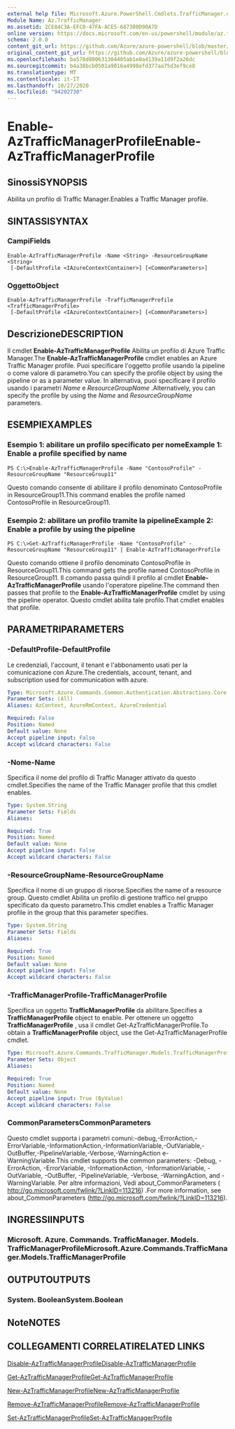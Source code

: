 ```yaml
---
external help file: Microsoft.Azure.PowerShell.Cmdlets.TrafficManager.dll-Help.xml
Module Name: Az.TrafficManager
ms.assetid: 2CE84C3A-EFC0-47FA-ACE5-687380D90A7D
online version: https://docs.microsoft.com/en-us/powershell/module/az.trafficmanager/enable-aztrafficmanagerprofile
schema: 2.0.0
content_git_url: https://github.com/Azure/azure-powershell/blob/master/src/TrafficManager/TrafficManager/help/Enable-AzTrafficManagerProfile.md
original_content_git_url: https://github.com/Azure/azure-powershell/blob/master/src/TrafficManager/TrafficManager/help/Enable-AzTrafficManagerProfile.md
ms.openlocfilehash: ba578d800631304405ab1e0a4139a11d9f2a26dc
ms.sourcegitcommit: b4a38bcb0501a9016a4998efd377aa75d3ef9ce8
ms.translationtype: MT
ms.contentlocale: it-IT
ms.lasthandoff: 10/27/2020
ms.locfileid: "94202730"
---
```

# <span data-ttu-id="59b7e-101">Enable-AzTrafficManagerProfile</span><span class="sxs-lookup"><span data-stu-id="59b7e-101">Enable-AzTrafficManagerProfile</span></span>

## <span data-ttu-id="59b7e-102">Sinossi</span><span class="sxs-lookup"><span data-stu-id="59b7e-102">SYNOPSIS</span></span>
<span data-ttu-id="59b7e-103">Abilita un profilo di Traffic Manager.</span><span class="sxs-lookup"><span data-stu-id="59b7e-103">Enables a Traffic Manager profile.</span></span>

## <span data-ttu-id="59b7e-104">SINTASSI</span><span class="sxs-lookup"><span data-stu-id="59b7e-104">SYNTAX</span></span>

### <span data-ttu-id="59b7e-105">Campi</span><span class="sxs-lookup"><span data-stu-id="59b7e-105">Fields</span></span>
```
Enable-AzTrafficManagerProfile -Name <String> -ResourceGroupName <String>
 [-DefaultProfile <IAzureContextContainer>] [<CommonParameters>]
```

### <span data-ttu-id="59b7e-106">Oggetto</span><span class="sxs-lookup"><span data-stu-id="59b7e-106">Object</span></span>
```
Enable-AzTrafficManagerProfile -TrafficManagerProfile <TrafficManagerProfile>
 [-DefaultProfile <IAzureContextContainer>] [<CommonParameters>]
```

## <span data-ttu-id="59b7e-107">Descrizione</span><span class="sxs-lookup"><span data-stu-id="59b7e-107">DESCRIPTION</span></span>
<span data-ttu-id="59b7e-108">Il cmdlet **Enable-AzTrafficManagerProfile** Abilita un profilo di Azure Traffic Manager.</span><span class="sxs-lookup"><span data-stu-id="59b7e-108">The **Enable-AzTrafficManagerProfile** cmdlet enables an Azure Traffic Manager profile.</span></span>
<span data-ttu-id="59b7e-109">Puoi specificare l'oggetto profile usando la pipeline o come valore di parametro.</span><span class="sxs-lookup"><span data-stu-id="59b7e-109">You can specify the profile object by using the pipeline or as a parameter value.</span></span>
<span data-ttu-id="59b7e-110">In alternativa, puoi specificare il profilo usando i parametri *Name* e *ResourceGroupName* .</span><span class="sxs-lookup"><span data-stu-id="59b7e-110">Alternatively, you can specify the profile by using the *Name* and *ResourceGroupName* parameters.</span></span>

## <span data-ttu-id="59b7e-111">ESEMPI</span><span class="sxs-lookup"><span data-stu-id="59b7e-111">EXAMPLES</span></span>

### <span data-ttu-id="59b7e-112">Esempio 1: abilitare un profilo specificato per nome</span><span class="sxs-lookup"><span data-stu-id="59b7e-112">Example 1: Enable a profile specified by name</span></span>
```
PS C:\>Enable-AzTrafficManagerProfile -Name "ContosoProfile" -ResourceGroupName "ResourceGroup11"
```

<span data-ttu-id="59b7e-113">Questo comando consente di abilitare il profilo denominato ContosoProfile in ResourceGroup11.</span><span class="sxs-lookup"><span data-stu-id="59b7e-113">This command enables the profile named ContosoProfile in ResourceGroup11.</span></span>

### <span data-ttu-id="59b7e-114">Esempio 2: abilitare un profilo tramite la pipeline</span><span class="sxs-lookup"><span data-stu-id="59b7e-114">Example 2: Enable a profile by using the pipeline</span></span>
```
PS C:\>Get-AzTrafficManagerProfile -Name "ContosoProfile" -ResourceGroupName "ResourceGroup11" | Enable-AzTrafficManagerProfile
```

<span data-ttu-id="59b7e-115">Questo comando ottiene il profilo denominato ContosoProfile in ResourceGroup11.</span><span class="sxs-lookup"><span data-stu-id="59b7e-115">This command gets the profile named ContosoProfile in ResourceGroup11.</span></span>
<span data-ttu-id="59b7e-116">Il comando passa quindi il profilo al cmdlet **Enable-AzTrafficManagerProfile** usando l'operatore pipeline.</span><span class="sxs-lookup"><span data-stu-id="59b7e-116">The command then passes that profile to the **Enable-AzTrafficManagerProfile** cmdlet by using the pipeline operator.</span></span>
<span data-ttu-id="59b7e-117">Questo cmdlet abilita tale profilo.</span><span class="sxs-lookup"><span data-stu-id="59b7e-117">That cmdlet enables that profile.</span></span>

## <span data-ttu-id="59b7e-118">PARAMETRI</span><span class="sxs-lookup"><span data-stu-id="59b7e-118">PARAMETERS</span></span>

### <span data-ttu-id="59b7e-119">-DefaultProfile</span><span class="sxs-lookup"><span data-stu-id="59b7e-119">-DefaultProfile</span></span>
<span data-ttu-id="59b7e-120">Le credenziali, l'account, il tenant e l'abbonamento usati per la comunicazione con Azure.</span><span class="sxs-lookup"><span data-stu-id="59b7e-120">The credentials, account, tenant, and subscription used for communication with azure.</span></span>

```yaml
Type: Microsoft.Azure.Commands.Common.Authentication.Abstractions.Core.IAzureContextContainer
Parameter Sets: (All)
Aliases: AzContext, AzureRmContext, AzureCredential

Required: False
Position: Named
Default value: None
Accept pipeline input: False
Accept wildcard characters: False
```

### <span data-ttu-id="59b7e-121">-Nome</span><span class="sxs-lookup"><span data-stu-id="59b7e-121">-Name</span></span>
<span data-ttu-id="59b7e-122">Specifica il nome del profilo di Traffic Manager attivato da questo cmdlet.</span><span class="sxs-lookup"><span data-stu-id="59b7e-122">Specifies the name of the Traffic Manager profile that this cmdlet enables.</span></span>

```yaml
Type: System.String
Parameter Sets: Fields
Aliases:

Required: True
Position: Named
Default value: None
Accept pipeline input: False
Accept wildcard characters: False
```

### <span data-ttu-id="59b7e-123">-ResourceGroupName</span><span class="sxs-lookup"><span data-stu-id="59b7e-123">-ResourceGroupName</span></span>
<span data-ttu-id="59b7e-124">Specifica il nome di un gruppo di risorse.</span><span class="sxs-lookup"><span data-stu-id="59b7e-124">Specifies the name of a resource group.</span></span>
<span data-ttu-id="59b7e-125">Questo cmdlet Abilita un profilo di gestione traffico nel gruppo specificato da questo parametro.</span><span class="sxs-lookup"><span data-stu-id="59b7e-125">This cmdlet enables a Traffic Manager profile in the group that this parameter specifies.</span></span>

```yaml
Type: System.String
Parameter Sets: Fields
Aliases:

Required: True
Position: Named
Default value: None
Accept pipeline input: False
Accept wildcard characters: False
```

### <span data-ttu-id="59b7e-126">-TrafficManagerProfile</span><span class="sxs-lookup"><span data-stu-id="59b7e-126">-TrafficManagerProfile</span></span>
<span data-ttu-id="59b7e-127">Specifica un oggetto **TrafficManagerProfile** da abilitare.</span><span class="sxs-lookup"><span data-stu-id="59b7e-127">Specifies a **TrafficManagerProfile** object to enable.</span></span>
<span data-ttu-id="59b7e-128">Per ottenere un oggetto **TrafficManagerProfile** , usa il cmdlet Get-AzTrafficManagerProfile.</span><span class="sxs-lookup"><span data-stu-id="59b7e-128">To obtain a **TrafficManagerProfile** object, use the Get-AzTrafficManagerProfile cmdlet.</span></span>

```yaml
Type: Microsoft.Azure.Commands.TrafficManager.Models.TrafficManagerProfile
Parameter Sets: Object
Aliases:

Required: True
Position: Named
Default value: None
Accept pipeline input: True (ByValue)
Accept wildcard characters: False
```

### <span data-ttu-id="59b7e-129">CommonParameters</span><span class="sxs-lookup"><span data-stu-id="59b7e-129">CommonParameters</span></span>
<span data-ttu-id="59b7e-130">Questo cmdlet supporta i parametri comuni:-debug,-ErrorAction,-ErrorVariable,-InformationAction,-InformationVariable,-OutVariable,-OutBuffer,-PipelineVariable,-Verbose,-WarningAction e-WarningVariable.</span><span class="sxs-lookup"><span data-stu-id="59b7e-130">This cmdlet supports the common parameters: -Debug, -ErrorAction, -ErrorVariable, -InformationAction, -InformationVariable, -OutVariable, -OutBuffer, -PipelineVariable, -Verbose, -WarningAction, and -WarningVariable.</span></span> <span data-ttu-id="59b7e-131">Per altre informazioni, Vedi about_CommonParameters ( http://go.microsoft.com/fwlink/?LinkID=113216) .</span><span class="sxs-lookup"><span data-stu-id="59b7e-131">For more information, see about_CommonParameters (http://go.microsoft.com/fwlink/?LinkID=113216).</span></span>

## <span data-ttu-id="59b7e-132">INGRESSI</span><span class="sxs-lookup"><span data-stu-id="59b7e-132">INPUTS</span></span>

### <span data-ttu-id="59b7e-133">Microsoft. Azure. Commands. TrafficManager. Models. TrafficManagerProfile</span><span class="sxs-lookup"><span data-stu-id="59b7e-133">Microsoft.Azure.Commands.TrafficManager.Models.TrafficManagerProfile</span></span>

## <span data-ttu-id="59b7e-134">OUTPUT</span><span class="sxs-lookup"><span data-stu-id="59b7e-134">OUTPUTS</span></span>

### <span data-ttu-id="59b7e-135">System. Boolean</span><span class="sxs-lookup"><span data-stu-id="59b7e-135">System.Boolean</span></span>

## <span data-ttu-id="59b7e-136">Note</span><span class="sxs-lookup"><span data-stu-id="59b7e-136">NOTES</span></span>

## <span data-ttu-id="59b7e-137">COLLEGAMENTI CORRELATI</span><span class="sxs-lookup"><span data-stu-id="59b7e-137">RELATED LINKS</span></span>

[<span data-ttu-id="59b7e-138">Disable-AzTrafficManagerProfile</span><span class="sxs-lookup"><span data-stu-id="59b7e-138">Disable-AzTrafficManagerProfile</span></span>](./Disable-AzTrafficManagerProfile.md)

[<span data-ttu-id="59b7e-139">Get-AzTrafficManagerProfile</span><span class="sxs-lookup"><span data-stu-id="59b7e-139">Get-AzTrafficManagerProfile</span></span>](./Get-AzTrafficManagerProfile.md)

[<span data-ttu-id="59b7e-140">New-AzTrafficManagerProfile</span><span class="sxs-lookup"><span data-stu-id="59b7e-140">New-AzTrafficManagerProfile</span></span>](./New-AzTrafficManagerProfile.md)

[<span data-ttu-id="59b7e-141">Remove-AzTrafficManagerProfile</span><span class="sxs-lookup"><span data-stu-id="59b7e-141">Remove-AzTrafficManagerProfile</span></span>](./Remove-AzTrafficManagerProfile.md)

[<span data-ttu-id="59b7e-142">Set-AzTrafficManagerProfile</span><span class="sxs-lookup"><span data-stu-id="59b7e-142">Set-AzTrafficManagerProfile</span></span>](./Set-AzTrafficManagerProfile.md)


